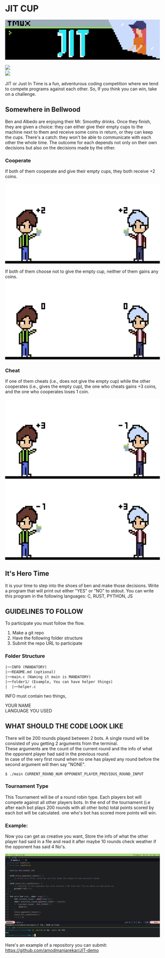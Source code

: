 # JIT CUP

![thumbnail](./assets/JIT_BANNER.png)

<a href="https://discord.gg/UYk2UvPubh"><img src="https://img.shields.io/badge/JIT%20discord-grey?logo=discord"></a>  
<a href="https://jit-platform.vercel.app/"><img src="https://img.shields.io/website-up-down-green-red/http/shields.io.svg"></a>  


JIT or Just In Time is a fun, adventurous coding competition where we tend to compete programs against each other.
So, If you think you can win, take on a challenge.

## Somewhere in Bellwood

Ben and Albedo are enjoying their Mr. Smoothy drinks. Once they finish, they are given a choice: they can either give their empty cups to the machine next to them and receive some coins in return, or they can keep the cups. There's a catch: they won't be able to communicate with each other the whole time. The outcome for each depends not only on their own decisions but also on the decisions made by the other.

### Cooperate

If both of them cooperate and give their empty cups, they both receive +2 coins.

![thumbnail](./assets/week_1/YY.png)

If both of them choose not to give the empty cup, neither of them gains any coins.
![thumbnail](./assets/week_1/NN.png)

### Cheat

If one of them cheats (i.e., does not give the empty cup) while the other cooperates (i.e., gives the empty cup), the one who cheats gains +3 coins, and the one who cooperates loses 1 coin.

![thumbnail](./assets/week_1/NY.png)
![thumbnail](./assets/week_1/YN.png)

## It's Hero Time

It is your time to step into the shoes of ben and make those decisions.
Write a program that will print out either "YES" or "NO" to stdout.
You can write this program in the following languages: C, RUST, PYTHON, JS

## GUIDELINES TO FOLLOW

To participate you must follow the flow.

1. Make a git repo
2. Have the following folder structure
3. Submit the repo URL to participate

### Folder Structure

```
|──INFO (MANDATORY)
|──README.md (optional)
|──main.c (Naming it main is MANDATORY)
|──folder1/ (Example, You can have helper things)
|  |──helper.c
```

INFO must contain two things,

YOUR NAME<br>
LANGUAGE YOU USED

## WHAT SHOULD THE CODE LOOK LIKE

There will be 200 rounds played between 2 bots. A single round will be consisted of you getting 2 arguments from the terminal.<br>
These arguments are the count of the current round and the info of what the opponent player had said in the previous round.<br>
In case of the very first round when no one has played any round before the second argument will then say "NONE".<br>

```console
$ ./main CURRENT_ROUND_NUM OPPONENT_PLAYER_PREVIOUS_ROUND_INPUT
```

### Tournament Type

This Tournament will be of a round robin type. Each players bot will compete against all other players bots.
In the end of the tournament (i.e after each bot plays 200 rounds with all other bots) total points scored by each bot will be calculated. one who's bot has scored more points will win.

### Example:

Now you can get as creative you want, Store the info of what the other player had said in a file and read it after maybe 10 rounds
check weather if the opponent has said 4 No's.

![thumbnail](./assets/week_1/Example.png)

Here's an example of a repository you can submit: https://github.com/amodmanjarekar/JIT-demo
